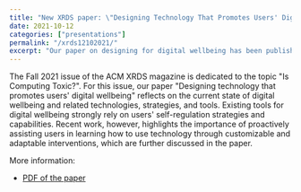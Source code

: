 ```yaml
---
title: "New XRDS paper: \"Designing Technology That Promotes Users' Digital Wellbeing\""
date: 2021-10-12
categories: ["presentations"]
permalink: "/xrds12102021/"
excerpt: "Our paper on designing for digital wellbeing has been published in XRDS!"
---
```


<p>
The Fall 2021 issue of the ACM XRDS magazine is dedicated to the topic "Is Computing Toxic?". For this issue, our paper "Designing technology that promotes users' digital wellbeing" reflects on the current state of digital wellbeing and related technologies, strategies, and tools. Existing tools for digital wellbeing strongly rely on users' self-regulation strategies and capabilities. Recent work, however, highlights the importance of proactively assisting users in learning how to use technology through customizable and adaptable interventions, which are further discussed in the paper.
</p>

More information:
* [PDF of the paper](https://iris.polito.it/retrieve/handle/11583/2915952/506643/Designing%20Technology%20That%20Promotes%20Users%27%20Digital%20Wellbeing.pdf)